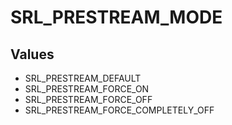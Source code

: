# SRL_PRESTREAM_MODE

## Values
* SRL_PRESTREAM_DEFAULT
* SRL_PRESTREAM_FORCE_ON
* SRL_PRESTREAM_FORCE_OFF
* SRL_PRESTREAM_FORCE_COMPLETELY_OFF